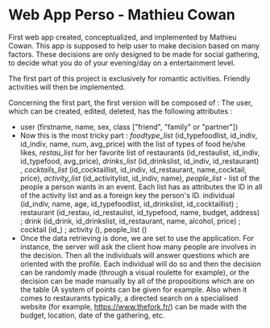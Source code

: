 # Web App Perso - Mathieu Cowan
First web app created, conceptualized, and implemented by Mathieu Cowan.
This app is supposed to help user to make decision based on many factors. These decisions are only designed to be made for social gathering, to decide what you do of your evening/day on a entertainment level.

The first part of this project is exclusively for romantic activities. Friendly activities will then be implemented.

Concerning the first part, the first version will be composed of : 
The user, which can be created, edited, deleted, has the following attributes :
- user (firstname, name, sex, class ["friend", "family" or "partner"])
- Now this is the most tricky part : *foodtype_list* (id_typefoodlist, id_indiv, id_indiv, name, num, avg_price) with the list of types of food he/she likes, *restau_list* for her favorite list of restaurants (id_restaulist, id_indiv, id_typefood, avg_price), *drinks_list* (id_drinkslist, id_indiv, id_restaurant) , *cocktails_list* (id_cocktaillist, id_indiv, id_restaurant, name_cocktail, price), *activity_list* (id_activitylist, id_indiv, name), *people_list* - list of the people a person wants in an event. Each list has as attributes the ID in all of the activity list and as a foreign key the person's ID.
individual (id_indiv, name, age, id_typefoodlist, id_drinkslist, id_cocktaillist) ; restaurant (id_restau, id_restaulist, id_typefood, name, budget, address) ; drink (id_drink, id_drinkslist, id_restaurant, name, alcohol, price) ; cocktail (id_) ; activity (), people_list ()
- Once the data retrieving is done, we are set to use the application. For instance, the server will ask the client how many people are involves in the decision. Then all the individuals will answer questions which are oriented with the profile. Each individual will do so and then the decision can be randomly made (through a visual roulette for example), or the decision can be made manually by all of the propositions which are on the table (A system of points can be given for example. Also when it comes to restaurants typically, a directed search on a specialised website (for example, https://www.thefork.fr/) can be made with the budget, location, date of the gathering, etc.
